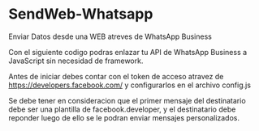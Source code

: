 # SendWeb-Whatsapp

Enviar Datos desde una WEB atreves de WhatsApp Business

Con el siguiente codigo podras enlazar tu API de WhatsApp Business a JavaScript sin necesidad de framework.

Antes de iniciar debes contar con el token de acceso atravez de https://developers.facebook.com/ y configurarlos en el archivo config.js

Se debe tener en consideracion que el primer mensaje del destinatario debe ser una plantilla de facebook.developer, y el destinatario
debe reponder luego de ello se le podran enviar mensajes personalizados.
